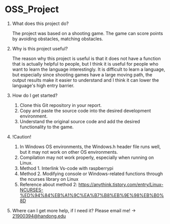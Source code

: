 # OSS_Project

1.	What does this project do?

    The project was based on a shooting game.
    The game can score points by avoiding obstacles, matching obstacles.
    
2. 	Why is this project useful?
    
    The reason why this project is useful is that it does not have a function that is actually helpful to people, but I think it is useful for people who want to learn the language interestingly.
    It is difficult to learn a language, but especially since shooting games have a large moving path, the output results make it easier to understand and I think it can lower the language's high entry barrier.

3.  How do I get started?

    1)	Clone this Git repository in your report.
    2)	Copy and paste the source code into the desired development environment.
    3)	Understand the original source code and add the desired functionality to the game.

4. !Caution!
    
    1)	In Windows OS environments, the Windows.h header file runs well, but it may not work on other OS environments. 
    2)	Compilation may not work properly, especially when running on Linux.
    3)	Method 1. Interlink Vs-code with raspberrypi
    4)	Method 2. Modifying console or Windows-related functions through the ncurses library on Linux
    5)  Reference about method 2: https://anythink.tistory.com/entry/Linux-NCURSES-%ED%94%84%EB%A1%9C%EA%B7%B8%EB%9E%98%EB%B0%8D

5. Where can I get more help, if I need it?
   Please email me! -> 21900394@handong.edu
   
